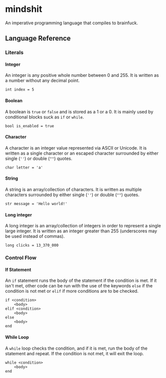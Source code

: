 # mindshit
An imperative programming language that compiles to brainfuck.

## Language Reference

### Literals

#### Integer

An integer is any positive whole number between 0 and 255. It is written as a number without any decimal point.

    int index = 5

#### Boolean

A boolean is `true` or `false` and is stored as a 1 or a 0. It is mainly used by conditional blocks suck as `if` or `while`.

    bool is_enabled = true

#### Character

A character is an integer value represented via ASCII or Unicode. It is written as a single character or an escaped character surrounded by either single (`''`) or double (`""`) quotes.

    char letter = 'a'

#### String

A string is an array/collection of characters. It is written as multiple characters surrounded by either single (`''`) or double (`""`) quotes.

    str message = 'Hello world!'

#### Long integer

A long integer is an array/collection of integers in order to represent a single large integer. It is written as an integer greater than 255 (underscores may be used instead of commas).

    long clicks = 13_370_000

### Control Flow

#### If Statement

An `if` statement runs the body of the statement if the condition is met. If it isn't met, other code can be run with the use of the keywords `else` if the condition is not met or `elif` if more conditions are to be checked.

    if <condition>
        <body>
    elif <condition>
        <body>
    else
        <body>
    end

#### While Loop

A `while` loop checks the condition, and if it is met, run the body of the statement and repeat. If the condition is not met, it will exit the loop.

    while <condition>
        <body>
    end